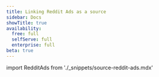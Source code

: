 ```yaml
---
title: Linking Reddit Ads as a source
sidebar: Docs
showTitle: true
availability:
  free: full
  selfServe: full
  enterprise: full
beta: true
---
```


import RedditAds from './_snippets/source-reddit-ads.mdx'

<RedditAds />